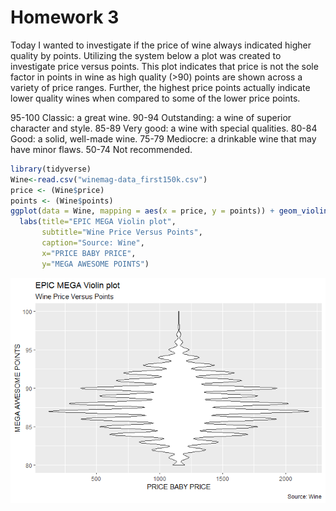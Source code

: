 Homework 3
================

Today I wanted to investigate if the price of wine always indicated
higher quality by points. Utilizing the system below a plot was created
to investigate price versus points. This plot indicates that price is
not the sole factor in points in wine as high quality (&gt;90) points
are shown across a variety of price ranges. Further, the highest price
points actually indicate lower quality wines when compared to some of
the lower price points.

95-100 Classic: a great wine. 90-94 Outstanding: a wine of superior
character and style. 85-89 Very good: a wine with special qualities.
80-84 Good: a solid, well-made wine. 75-79 Mediocre: a drinkable wine
that may have minor flaws. 50-74 Not recommended.

``` r
library(tidyverse)
Wine<-read.csv("winemag-data_first150k.csv")
price <- (Wine$price)
points <- (Wine$points)
ggplot(data = Wine, mapping = aes(x = price, y = points)) + geom_violin()+ 
  labs(title="EPIC MEGA Violin plot", 
       subtitle="Wine Price Versus Points",
       caption="Source: Wine",
       x="PRICE BABY PRICE",
       y="MEGA AWESOME POINTS")
```

![](hw_3_files/figure-gfm/unnamed-chunk-1-1.png)<!-- -->
